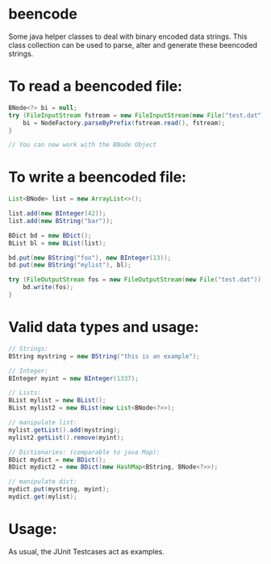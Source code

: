 beencode
=========

Some java helper classes to deal with binary encoded data strings.
This class collection can be used to parse, alter and generate these beencoded strings.

To read a beencoded file:
======
```java
BNode<?> bi = null;
try (FileInputStream fstream = new FileInputStream(new File("test.dat"))) {
	bi = NodeFactory.parseByPrefix(fstream.read(), fstream);
}

// You can now work with the BNode Object
```

To write a beencoded file:
======
```java
List<BNode> list = new ArrayList<>();

list.add(new BInteger(42));
list.add(new BString("bar"));

BDict bd = new BDict();
BList bl = new BList(list);

bd.put(new BString("foo"), new BInteger(13));
bd.put(new BString("mylist"), bl);

try (FileOutputStream fos = new FileOutputStream(new File("test.dat"))) {
	bd.write(fos);
}
```

Valid data types and usage:
======
```java
// Strings:
BString mystring = new BString("this is an example");

// Integer:
BInteger myint = new BInteger(1337);

// Lists:
BList mylist = new BList();
BList mylist2 = new BList(new List<BNode<?>>);

// manipulate list:
mylist.getList().add(mystring);
mylist2.getList().remove(myint);

// Dictionaries: (comparable to java Map):
BDict mydict = new BDict();
BDict mydict2 = new BDict(new HashMap<BString, BNode<?>>);

// manipulate dict:
mydict.put(mystring, myint);
mydict.get(mylist);
```

Usage:
======
As usual, the JUnit Testcases act as examples.
